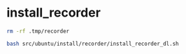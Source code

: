 # install_recorder

```bash
rm -rf .tmp/recorder

bash src/ubuntu/install/recorder/install_recorder_dl.sh
```
